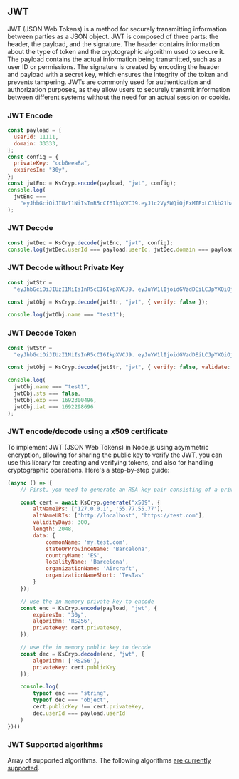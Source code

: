 ## JWT

JWT (JSON Web Tokens) is a method for securely transmitting information between parties as a JSON object. JWT is composed of three parts: the header, the payload, and the signature. The header contains information about the type of token and the cryptographic algorithm used to secure it. The payload contains the actual information being transmitted, such as a user ID or permissions. The signature is created by encoding the header and payload with a secret key, which ensures the integrity of the token and prevents tampering. JWTs are commonly used for authentication and authorization purposes, as they allow users to securely transmit information between different systems without the need for an actual session or cookie.

### JWT Encode

```js
const payload = {
  userId: 11111,
  domain: 33333,
};
const config = {
  privateKey: "ccb0eea8a",
  expiresIn: "30y",
};
const jwtEnc = KsCryp.encode(payload, "jwt", config);
console.log(
  jwtEnc ===
    "eyJhbGciOiJIUzI1NiIsInR5cCI6IkpXVCJ9.eyJ1c2VySWQiOjExMTExLCJkb21haW4iOjMzMzMzLCJpYXQiOjE2ODE5MDE5ODMsImV4cCI6MjYyODYyOTk4M30.vTVf34ZTYcCmR9Hw2AbM4nodxN2ArVVe7rVTHsoi6ng"
);
```

### JWT Decode

```js
const jwtDec = KsCryp.decode(jwtEnc, "jwt", config);
console.log(jwtDec.userId === payload.userId, jwtDec.domain === payload.domain);
```

### JWT Decode without Private Key

```js
const jwtStr =
  "eyJhbGciOiJIUzI1NiIsInR5cCI6IkpXVCJ9. eyJuYW1lIjoidGVzdDEiLCJpYXQiOjE2OTIyOTg2OTYsImV4cCI6MTY5MjMwMDQ5Nn0.XACLhB1ggc1wvEQxt6JQBuCaP9djw7OO8e85A7L9TzM";

const jwtObj = KsCryp.decode(jwtStr, "jwt", { verify: false });

console.log(jwtObj.name === "test1");
```

### JWT Decode Token

```js
const jwtStr =
  "eyJhbGciOiJIUzI1NiIsInR5cCI6IkpXVCJ9. eyJuYW1lIjoidGVzdDEiLCJpYXQiOjE2OTIyOTg2OTYsImV4cCI6MTY5MjMwMDQ5Nn0.XACLhB1ggc1wvEQxt6JQBuCaP9djw7OO8e85A7L9TzM";

const jwtObj = KsCryp.decode(jwtStr, "jwt", { verify: false, validate: true });

console.log(
  jwtObj.name === "test1",
  jwtObj.sts === false,
  jwtObj.exp === 1692300496,
  jwtObj.iat === 1692298696
);
```

### JWT encode/decode using a x509 certificate
To implement JWT (JSON Web Tokens) in Node.js using asymmetric encryption, allowing for sharing the public key to verify the JWT, you can use this library for creating and verifying tokens, and also for handling cryptographic operations. Here's a step-by-step guide:

```js
(async () => {
    // First, you need to generate an RSA key pair consisting of a private key (for signing JWTs) and a public key (for verifying JWTs). You can use KsCryp x509 algorithm to generate the key pair:

    const cert = await KsCryp.generate("x509", {
        altNameIPs: ['127.0.0.1', '55.77.55.77'],
        altNameURIs: ['http://localhost', 'https://test.com'],
        validityDays: 300,
        length: 2048,
        data: {
            commonName: 'my.test.com',
            stateOrProvinceName: 'Barcelona',
            countryName: 'ES',
            localityName: 'Barcelona',
            organizationName: 'Aircraft',
            organizationNameShort: 'TesTas'
        }
    });

    // use the in memory private key to encode 
    const enc = KsCryp.encode(payload, "jwt", {
        expiresIn: "30y",
        algorithm: 'RS256',
        privateKey: cert.privateKey,
    });

    // use the in memory public key to decode 
    const dec = KsCryp.decode(enc, "jwt", {
        algorithm: ['RS256'],
        privateKey: cert.publicKey
    });

    console.log(
        typeof enc === "string",
        typeof dec === "object",
        cert.publicKey !== cert.privateKey,
        dec.userId === payload.userId
    )
})()
```

### JWT Supported algorithms
Array of supported algorithms. The following algorithms [are currently supported](https://www.npmjs.com/package/jsonwebtoken#algorithms-supported).